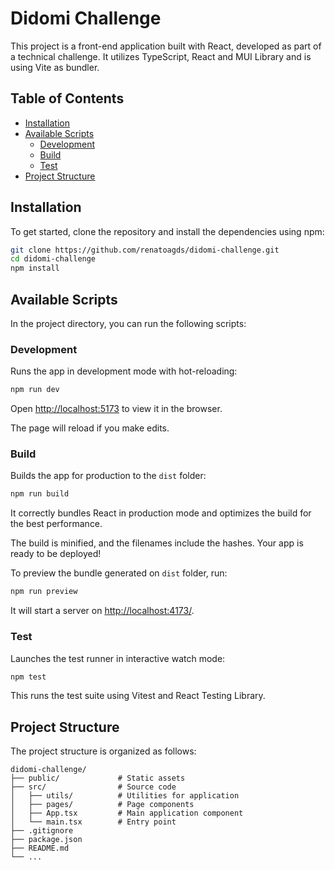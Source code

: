 # Didomi Challenge

This project is a front-end application built with React, developed as part of a technical challenge. It utilizes TypeScript, React and MUI Library and is using Vite as bundler.

## Table of Contents

* [Installation](#installation)
* [Available Scripts](#available-scripts)
  * [Development](#development)
  * [Build](#build)
  * [Test](#test)
* [Project Structure](#project-structure)

## Installation

To get started, clone the repository and install the dependencies using npm:

```bash
git clone https://github.com/renatoagds/didomi-challenge.git
cd didomi-challenge
npm install
```

## Available Scripts

In the project directory, you can run the following scripts:

### Development

Runs the app in development mode with hot-reloading:

```bash
npm run dev
```

Open [http://localhost:5173](http://localhost:5173) to view it in the browser.

The page will reload if you make edits.

### Build

Builds the app for production to the `dist` folder:

```bash
npm run build
```

It correctly bundles React in production mode and optimizes the build for the best performance.

The build is minified, and the filenames include the hashes. Your app is ready to be deployed!

To preview the bundle generated on `dist` folder, run:

```bash
npm run preview
```

It will start a server on [http://localhost:4173/](http://localhost:4173/).

### Test

Launches the test runner in interactive watch mode:

```bash
npm test
```

This runs the test suite using Vitest and React Testing Library.

## Project Structure

The project structure is organized as follows:

```
didomi-challenge/
├── public/             # Static assets
├── src/                # Source code
│   ├── utils/          # Utilities for application
│   ├── pages/          # Page components
│   ├── App.tsx         # Main application component
│   └── main.tsx        # Entry point
├── .gitignore
├── package.json
├── README.md
└── ...
```
